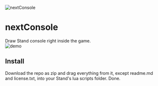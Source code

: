 ![nextConsole](https://images2.imgbox.com/cf/a7/jAP83lbB_o.png)
# nextConsole
Draw Stand console right inside the game.  
![demo](https://images2.imgbox.com/03/25/uiuaIlJF_o.png)


## Install
Download the repo as zip and drag everything from it, except readme.md and license.txt, into your Stand's lua scripts folder. Done.  
